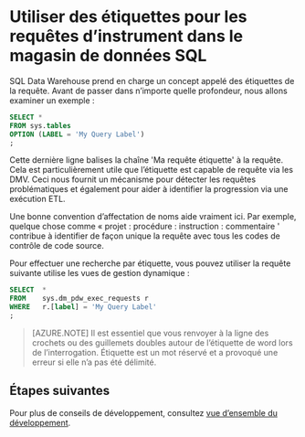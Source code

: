 <properties
   pageTitle="Utiliser des étiquettes pour les requêtes de l’instrument dans SQL Data Warehouse | Microsoft Azure"
   description="Conseils pour l’utilisation d’étiquettes aux requêtes d’instrument dans le magasin de données SQL Azure pour le développement de solutions."
   services="sql-data-warehouse"
   documentationCenter="NA"
   authors="jrowlandjones"
   manager="barbkess"
   editor=""/>

<tags
   ms.service="sql-data-warehouse"
   ms.devlang="NA"
   ms.topic="article"
   ms.tgt_pltfrm="NA"
   ms.workload="data-services"
   ms.date="06/14/2016"
   ms.author="jrj;barbkess;sonyama"/>

# <a name="use-labels-to-instrument-queries-in-sql-data-warehouse"></a>Utiliser des étiquettes pour les requêtes d’instrument dans le magasin de données SQL
SQL Data Warehouse prend en charge un concept appelé des étiquettes de la requête. Avant de passer dans n’importe quelle profondeur, nous allons examiner un exemple :

```sql
SELECT *
FROM sys.tables
OPTION (LABEL = 'My Query Label')
;
```

Cette dernière ligne balises la chaîne 'Ma requête étiquette' à la requête. Cela est particulièrement utile que l’étiquette est capable de requête via les DMV. Ceci nous fournit un mécanisme pour détecter les requêtes problématiques et également pour aider à identifier la progression via une exécution ETL.

Une bonne convention d’affectation de noms aide vraiment ici. Par exemple, quelque chose comme « projet : procédure : instruction : commentaire ' contribue à identifier de façon unique la requête avec tous les codes de contrôle de code source.

Pour effectuer une recherche par étiquette, vous pouvez utiliser la requête suivante utilise les vues de gestion dynamique :

```sql
SELECT  *
FROM    sys.dm_pdw_exec_requests r
WHERE   r.[label] = 'My Query Label'
;
```

> [AZURE.NOTE] Il est essentiel que vous renvoyer à la ligne des crochets ou des guillemets doubles autour de l’étiquette de word lors de l’interrogation. Étiquette est un mot réservé et a provoqué une erreur si elle n’a pas été délimité.


## <a name="next-steps"></a>Étapes suivantes
Pour plus de conseils de développement, consultez [vue d’ensemble du développement][].

<!--Image references-->

<!--Article references-->
[vue d’ensemble du développement]: sql-data-warehouse-overview-develop.md

<!--MSDN references-->

<!--Other Web references-->
